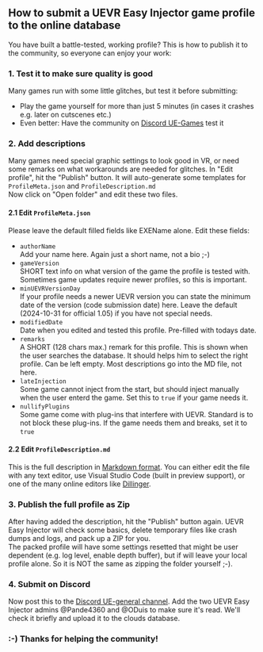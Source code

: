 ## How to submit a UEVR Easy Injector game profile to the online database
You have built a battle-tested, working profile? This is how to publish it to the community, so everyone can enjoy your work:

### 1. Test it to make sure quality is good
Many games run with some little glitches, but test it before submitting:
- Play the game yourself for more than just 5 minutes (in cases it crashes e.g. later on cutscenes etc.)
- Even better: Have the community on [Discord UE-Games](https://discord.com/channels/747967102895390741/1062167556129030164) test it

### 2. Add descriptions
Many games need special graphic settings to look good in VR, or need some remarks on what workarounds are needed for glitches. In "Edit profile", hit the "Publish" button. It will auto-generate some templates for ```ProfileMeta.json``` and ```ProfileDescription.md```  
Now click on "Open folder" and edit these two files.

#### 2.1 Edit ```ProfileMeta.json```
Please leave the default filled fields like EXEName alone. Edit these fields:
- ```authorName```  
Add your name here. Again just a short name, not a bio ;-)
- ```gameVersion```  
SHORT text info on what version of the game the profile is tested with. Sometimes game updates require newer profiles, so this is important.
- ```minUEVRVersionDay```  
If your profile needs a newer UEVR version you can state the minimum date of the version (code submission date) here. Leave the default (2024-10-31 for official 1.05) if you have not special needs.
- ```modifiedDate```  
Date when you edited and tested this profile. Pre-filled with todays date.
- ```remarks```  
A SHORT (128 chars max.) remark for this profile. This is shown when the user searches the database. It should helps him to select the right profile. Can be left empty.
Most descriptions go into the MD file, not here.
- ```lateInjection```  
Some game cannot inject from the start, but should inject manually when the user enterd the game. Set this to ```true``` if your game needs it.
- ```nullifyPlugins```  
Some game come with plug-ins that interfere with UEVR. Standard is to not block these plug-ins. If the game needs them and breaks, set it to ```true```

#### 2.2 Edit ```ProfileDescription.md```
This is the full description in [Markdown format](https://www.markdownguide.org/basic-syntax/). You can either edit the file with any text editor, use Visual Studio Code (built in preview support), or one of the many online editors like [Dillinger](https://dillinger.io/).

### 3. Publish the full profile as Zip
After having added the description, hit the "Publish" button again. UEVR Easy Injector will check some basics, delete temporary files like crash dumps and logs, and pack up a ZIP for you.  
The packed profile will have some settings resetted that might be user dependent (e.g. log level, enable depth buffer), but if will leave your local profile alone. So it is NOT the same as zipping the folder yourself ;-).

### 4. Submit on Discord
Now post this to the [Discord UE-general channel](https://discord.com/channels/747967102895390741/947806014344925274). Add the two UEVR Easy Injector admins @Pande4360 and @ODuis to make sure it's read. We'll check it briefly and upload it to the clouds database.  
  
### :-) Thanks for helping the community!

